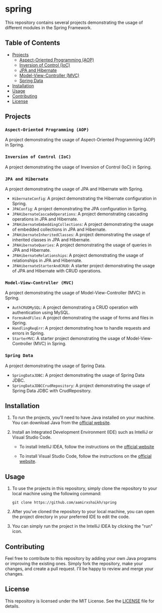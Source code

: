 # spring

This repository contains several projects demonstrating the usage of different modules in the Spring Framework.

## Table of Contents

- [Projects](#projects)
  - [Aspect-Oriented Programming (AOP)](#aspect-oriented-programming-aop)
  - [Inversion of Control (IoC)](#inversion-of-control-ioc)
  - [JPA and Hibernate](#jpa-and-hibernate)
  - [Model-View-Controller (MVC)](#model-view-controller-mvc)
  - [Spring Data](#spring-data)
- [Installation](#installation)
- [Usage](#usage)
- [Contributing](#contributing)
- [License](#license)

## Projects

### `Aspect-Oriented Programming (AOP)`

A project demonstrating the usage of Aspect-Oriented Programming (AOP) in Spring.

### `Inversion of Control (IoC)`

A project demonstrating the usage of Inversion of Control (IoC) in Spring.

### `JPA and Hibernate`

A project demonstrating the usage of JPA and Hibernate with Spring.
  * `HibernateConfig`: A project demonstrating the Hibernate configuration in Spring.
  * `JPAConfig`: A project demonstrating the JPA configuration in Spring.
  * `JPAHibernateCascadeOperations`: A project demonstrating cascading operations in JPA and Hibernate.
  * `JPAHibernateEmbeddingCollections`: A project demonstrating the usage of embedded collections in JPA and Hibernate.
  * `JPAHibernateInheritedClasses`: A project demonstrating the usage of inherited classes in JPA and Hibernate.
  * `JPAHibernateQueries`: A project demonstrating the usage of queries in JPA and Hibernate.
  * `JPAHibernateRelationships`: A project demonstrating the usage of relationships in JPA and Hibernate.
  * `JPAHibernateStarterAndCRUD`: A starter project demonstrating the usage of JPA and Hibernate with CRUD operations.

### `Model-View-Controller (MVC)`

A project demonstrating the usage of Model-View-Controller (MVC) in Spring.
  * `AuthCRUDMySQL`: A project demonstrating a CRUD operation with authentication using MySQL.
  * `FormsAndFiles`: A project demonstrating the usage of forms and files in Spring.
  * `HandlingReqErr`: A project demonstrating how to handle requests and errors in Spring.
  * `StarterMVC`: A starter project demonstrating the usage of Model-View-Controller (MVC) in Spring.

### `Spring Data`

A project demonstrating the usage of Spring Data.
  * `SpringDataJDBC`: A project demonstrating the usage of Spring Data JDBC.
  * `SpringDataJDBCCrudRepository`: A project demonstrating the usage of Spring Data JDBC with CrudRepository.

## Installation

1. To run the projects, you'll need to have Java installed on your machine. You can download Java from the [official website](https://www.java.com/en/download/).

2. Install an Integrated Development Environment (IDE) such as IntelliJ  or Visual Studio Code.

   - To install IntelliJ IDEA, follow the instructions on the [official website](https://www.jetbrains.com/idea/download/)
  
   - To install Visual Studio Code, follow the instructions on the [official website](https://code.visualstudio.com/Download).


## Usage

1. To use the projects in this repository, simply clone the repository to your local machine using the following command:

    `git clone https://github.com/aamirxshaikh/spring`

2. After you've cloned the repository to your local machine, you can open the project directory in your preferred IDE to edit the code. 

3. You can simply run the project in the IntelliJ IDEA by clicking the "run" icon.

## Contributing

Feel free to contribute to this repository by adding your own Java programs or improving the existing ones. Simply fork the repository, make your changes, and create a pull request. I'll be happy to review and merge your changes.

## License

This repository is licensed under the MIT License. See the [LICENSE](LICENSE) file for details.
